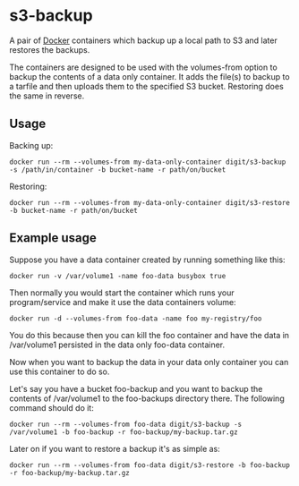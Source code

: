 # s3-backup

A pair of [Docker](https://www.docker.io/) containers which backup up a local path to S3 and later restores the backups.

The containers are designed to be used with the volumes-from option to backup the contents of a data only container. It adds the file(s) to backup to a tarfile
and then uploads them to the specified S3 bucket. Restoring does the same in reverse.

## Usage

Backing up:
```
docker run --rm --volumes-from my-data-only-container digit/s3-backup -s /path/in/container -b bucket-name -r path/on/bucket
```

Restoring:
```
docker run --rm --volumes-from my-data-only-container digit/s3-restore -b bucket-name -r path/on/bucket
```

## Example usage

Suppose you have a data container created by running something like this:

```
docker run -v /var/volume1 -name foo-data busybox true
```

Then normally you would start the container which runs your program/service and make it use the data containers volume:

```
docker run -d --volumes-from foo-data -name foo my-registry/foo
```

You do this because then you can kill the foo container and have the data in /var/volume1 persisted in the data only foo-data container.

Now when you want to backup the data in your data only container you can use this container to do so.

Let's say you have a bucket foo-backup and you want to backup the contents of /var/volume1 to the foo-backups directory there. The following command should do it:

```
docker run --rm --volumes-from foo-data digit/s3-backup -s /var/volume1 -b foo-backup -r foo-backup/my-backup.tar.gz
```

Later on if you want to restore a backup it's as simple as:

```
docker run --rm --volumes-from foo-data digit/s3-restore -b foo-backup -r foo-backup/my-backup.tar.gz
```
